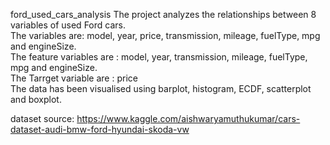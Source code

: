 ford_used_cars_analysis
The project analyzes the relationships between 8 variables of used Ford cars. 
<br>The variables are: model, year, price, transmission, mileage, fuelType, mpg and engineSize. 
<br>The feature variables are :  model, year, transmission, mileage, fuelType, mpg and engineSize.
<br>The Tarrget variable are : price
<br>The data has been visualised using barplot, histogram, ECDF, scatterplot and boxplot.

dataset source: https://www.kaggle.com/aishwaryamuthukumar/cars-dataset-audi-bmw-ford-hyundai-skoda-vw
